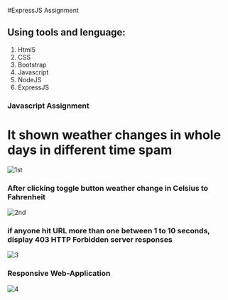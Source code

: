 #ExpressJS Assignment

## Using tools and lenguage:
1. Html5
2. CSS
3. Bootstrap
4. Javascript
5. NodeJS
6. ExpressJS

### Javascript Assignment
# It shown weather changes in whole days in different time spam
![1st](https://user-images.githubusercontent.com/69507020/147801996-a25010c5-f3c0-485f-89dc-9bdbec4b6494.png)

### After clicking toggle button weather change in Celsius to Fahrenheit
![2nd](https://user-images.githubusercontent.com/69507020/147802004-d10207a7-db4e-434c-8d5d-922075bd76fc.png)

### if anyone hit URL more than one between 1 to 10 seconds, display 403 HTTP Forbidden server responses
![3](https://user-images.githubusercontent.com/69507020/147802008-c156eff4-5aa5-4e33-9e81-d1a3fc92c002.png)

### Responsive Web-Application
![4](https://user-images.githubusercontent.com/69507020/147802011-377f8f49-e630-4f8c-80f5-89f3cd7079bc.png)
